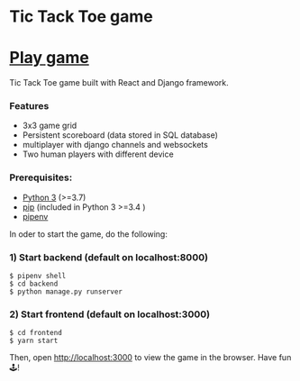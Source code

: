 # Tic Tack Toe game

# [Play game](https://jedah.netlify.app/) 

Tic Tack Toe game built with React and Django framework.

### Features
- 3x3 game grid
- Persistent scoreboard (data stored in SQL database)
- multiplayer with django channels and websockets
- Two human players with different device

### Prerequisites:
- [Python 3](https://www.python.org) (>=3.7)
- [pip](https://pip.pypa.io/en/stable/installing/) (included in Python 3 >=3.4 )
- [pipenv](https://docs.pipenv.org/en/latest/)

In oder to start the game, do the following:

### 1) Start backend (default on localhost:8000)

```
$ pipenv shell
$ cd backend
$ python manage.py runserver
```

### 2) Start frontend (default on localhost:3000)

```
$ cd frontend
$ yarn start
```

Then, open [http://localhost:3000](http://localhost:3000) to view the game in the browser. Have fun 🕹!
